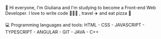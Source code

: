 👋 Hi everyone, I'm Giuliana and I'm studying to become a Front-end Web Developer. I love to write code 👩🏻‍💻 , travel ✈️ and eat pizza 🍕


💻 Programming languages and tools:  HTML - CSS - JAVASCRIPT - TYPESCRIPT - ANGULAR - GIT - JAVA - C++
